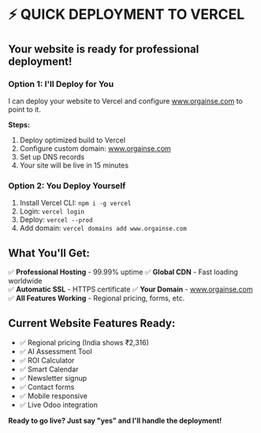 # ⚡ QUICK DEPLOYMENT TO VERCEL

## Your website is ready for professional deployment!

### **Option 1: I'll Deploy for You**
I can deploy your website to Vercel and configure www.orgainse.com to point to it.

**Steps:**
1. Deploy optimized build to Vercel
2. Configure custom domain: www.orgainse.com
3. Set up DNS records
4. Your site will be live in 15 minutes

### **Option 2: You Deploy Yourself** 
1. Install Vercel CLI: `npm i -g vercel`
2. Login: `vercel login`
3. Deploy: `vercel --prod`
4. Add domain: `vercel domains add www.orgainse.com`

## **What You'll Get:**
✅ **Professional Hosting** - 99.99% uptime
✅ **Global CDN** - Fast loading worldwide  
✅ **Automatic SSL** - HTTPS certificate
✅ **Your Domain** - www.orgainse.com
✅ **All Features Working** - Regional pricing, forms, etc.

## **Current Website Features Ready:**
- ✅ Regional pricing (India shows ₹2,316)
- ✅ AI Assessment Tool
- ✅ ROI Calculator  
- ✅ Smart Calendar
- ✅ Newsletter signup
- ✅ Contact forms
- ✅ Mobile responsive
- ✅ Live Odoo integration

**Ready to go live? Just say "yes" and I'll handle the deployment!**